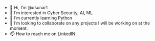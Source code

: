 - 👋 Hi, I’m @dsunar1
- 👀 I’m interested in Cyber Security, AI, ML
- 🌱 I’m currently learning Python 
- 💞️ I’m looking to collaborate on any projects I will be working on at the moment.
- 📫 How to reach me on LinkedIN.

<!---
dsunar1/dsunar1 is a ✨ special ✨ repository because its `README.md` (this file) appears on your GitHub profile.
You can click the Preview link to take a look at your changes.
--->
